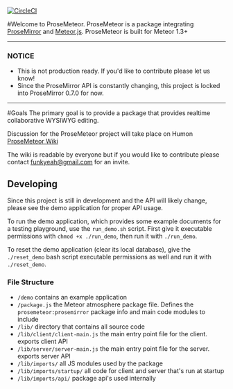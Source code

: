 [![CircleCI](https://circleci.com/gh/prosemeteor/prosemirror.svg?style=shield)](https://circleci.com/gh/prosemeteor/prosemirror)

#Welcome to ProseMeteor.
ProseMeteor is a package integrating [ProseMirror](https://prosemirror.net/) and [Meteor.js](http://docs.meteor.com/#/full/).
ProseMeteor is built for Meteor 1.3+

---
### NOTICE

* This is not production ready. If you'd like to contribute please let us know!
* Since the ProseMirror API is constantly changing, this project is locked into ProseMirror 0.7.0 for now.

---

#Goals
The primary goal is to provide a package that provides realtime collaborative WYSIWYG editing.

Discussion for the ProseMeteor project will take place on Humon [ProseMeteor Wiki](https://humon.com/Prosemeteor/RJsnS9dyAH8k6cuma/Home/STisHoM8MxcqgTxGw)

The wiki is readable by everyone but if you would like to contribute please contact funkyeah@gmail.com for an invite.


## Developing
Since this project is still in development and the API will likely change, please see the demo application for proper API usage.

To run the demo application, which provides some example documents for a testing playground, use the `run_demo.sh` script. 
First give it executable permissions with `chmod +x ./run_demo`, then run it with `./run_demo`.

To reset the demo application (clear its local database), give the `./reset_demo` bash script executable permissions as well 
and run it with `./reset_demo`.


### File Structure

* `/demo` contains an example application
* `/package.js` the Meteor atmosphere package file. Defines the `prosemeteor:prosemirror` package info and main code modules to include
* `/lib/` directory that contains all source code
* `/lib/client/client-main.js` the main entry point file for the client. exports client API
* `/lib/server/server-main.js` the main entry point file for the server. exports server API
* `/lib/imports/` all JS modules used by the package
* `/lib/imports/startup/` all code for client and server that's run at startup
* `/lib/imports/api/` package api's used internally
